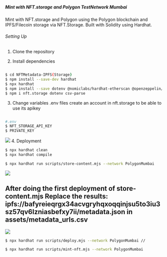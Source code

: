 ##### Mint with NFT.storage and Polygon TestNetwork Mumbai  

Mint with NFT.storage and Polygon using the Polygon blockchain and IPFS/Filecoin storage via NFT.Storage. Built with Solidity using Hardhat.

###### Setting Up


1. Clone the repository

2. Install dependencies

```bash

$ cd NFTMetadata-IPFS(Storage)
$ npm install --save-dev hardhat
$ npx hardhat
$ npm install --save dotenv @nomiclabs/hardhat-etherscan @openzeppelin/contracts @nomicfoundation/hardhat-chai-matchers @nomicfoundation/hardhat-toolbox @nomiclabs/hardhat-ethers
$ npm i nft.storage dotenv csv-parse

```
3. Change variables .env files create an account in nft.storage to be able to use its apikey

```bash

#.env
$ NFT_STORAGE_API_KEY
$ PRIVATE_KEY

```
![](htps://i.imgur.com/VGQxUDt.gif)
4. Deployment

```bash
$ npx hardhat clean
$ npx hardhat compile
```
```bash
$ npx hardhat run scripts/store-content.mjs --network PolygonMumbai
```
![](https://i.imgur.com/t8BSlNR.gif)

## After doing the first deployment of store-content.mjs Replace the results: ipfs://bafyreieqrgx34acvgryhqxoqqinjsu5to3iu3sz57qv6lzniasbefxy7ii/metadata.json  in  assets/metadata_urls.csv


![](htps://i.imgur.com/VGQxUDt.gif)

```bash
$ npx hardhat run scripts/deploy.mjs --network PolygonMumbai //
```


```bash
$ npx hardhat run scripts/mint-nft.mjs --network PolygonMumbai
```









